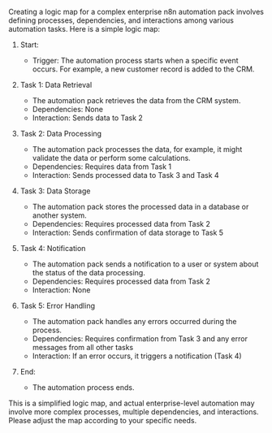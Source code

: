Creating a logic map for a complex enterprise n8n automation pack involves defining processes, dependencies, and interactions among various automation tasks. Here is a simple logic map:

1. Start:
   - Trigger: The automation process starts when a specific event occurs. For example, a new customer record is added to the CRM.

2. Task 1: Data Retrieval
   - The automation pack retrieves the data from the CRM system.
   - Dependencies: None
   - Interaction: Sends data to Task 2

3. Task 2: Data Processing
   - The automation pack processes the data, for example, it might validate the data or perform some calculations.
   - Dependencies: Requires data from Task 1
   - Interaction: Sends processed data to Task 3 and Task 4

4. Task 3: Data Storage
   - The automation pack stores the processed data in a database or another system.
   - Dependencies: Requires processed data from Task 2
   - Interaction: Sends confirmation of data storage to Task 5

5. Task 4: Notification
   - The automation pack sends a notification to a user or system about the status of the data processing.
   - Dependencies: Requires processed data from Task 2
   - Interaction: None

6. Task 5: Error Handling
   - The automation pack handles any errors occurred during the process.
   - Dependencies: Requires confirmation from Task 3 and any error messages from all other tasks
   - Interaction: If an error occurs, it triggers a notification (Task 4)

7. End:
   - The automation process ends.

This is a simplified logic map, and actual enterprise-level automation may involve more complex processes, multiple dependencies, and interactions. Please adjust the map according to your specific needs.